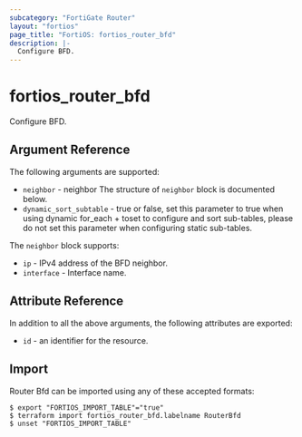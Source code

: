 ```yaml
---
subcategory: "FortiGate Router"
layout: "fortios"
page_title: "FortiOS: fortios_router_bfd"
description: |-
  Configure BFD.
---
```


# fortios_router_bfd
Configure BFD.

## Argument Reference


The following arguments are supported:

* `neighbor` - neighbor The structure of `neighbor` block is documented below.
* `dynamic_sort_subtable` - true or false, set this parameter to true when using dynamic for_each + toset to configure and sort sub-tables, please do not set this parameter when configuring static sub-tables.

The `neighbor` block supports:

* `ip` - IPv4 address of the BFD neighbor.
* `interface` - Interface name.


## Attribute Reference

In addition to all the above arguments, the following attributes are exported:
* `id` - an identifier for the resource.

## Import

Router Bfd can be imported using any of these accepted formats:
```
$ export "FORTIOS_IMPORT_TABLE"="true"
$ terraform import fortios_router_bfd.labelname RouterBfd
$ unset "FORTIOS_IMPORT_TABLE"
```
